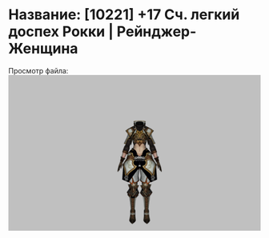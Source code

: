# Название: [10221] +17 Сч. легкий доспех Рокки | Рейнджер-Женщина

Просмотр файла:
![p030032.png](p030032.png)